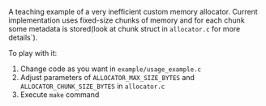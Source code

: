 A teaching example of a very inefficient custom memory allocator. Current implementation uses fixed-size chunks of memory and for each chunk some metadata is stored(look at chunk struct in `allocator.c` for more details`).

To play with it:
1) Change code as you want in `example/usage_example.c`
2) Adjust parameters of `ALLOCATOR_MAX_SIZE_BYTES` and `ALLOCATOR_CHUNK_SIZE_BYTES` in `allocator.c`
3) Execute `make` command